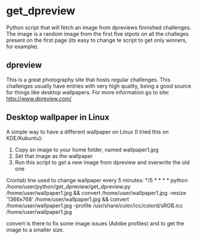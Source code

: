 get_dpreview
============
Python script that will fetch an image from dpreviews finnished challenges. The image is a random image from the first five stpots on all the challeges present on the first page (its easy to change te script to get only winners, for example).

dpreview
--------
This is a great photography site that hosts regular challenges. This challenges usually have entries with very high quality, being a good source for things like desktop wallpapers. For more information go to site: http://www.dpreview.com/

Desktop wallpaper in Linux
--------------------------
A simple way to have a different wallpaper on Linux (I tried this on KDE/Kubuntu):
1) Copy an image to your home folder, named wallpaper1.jpg
2) Set that image as the wallpaper
3) Run this script to get a new image from dpreview and overwrite the old one

Crontab line used to change wallpaper every 5 minutes:
*/5 * * * * python /home/user/python/get_dpreview/get_dpreview.py /home/user/wallpaper1.jpg && convert /home/user/wallpaper1.jpg -resize '1366x768' /home/user/wallpaper1.jpg && convert /home/user/wallpaper1.jpg -profile /usr/share/color/icc/colord/sRGB.icc /home/user/wallpaper1.jpg

convert is there to fix some image issues (Adobe profiles) and to get the image to a smaller size.
